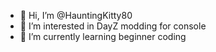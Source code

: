 - 👋 Hi, I’m @HauntingKitty80
- 👀 I’m interested in DayZ modding for console
- 🌱 I’m currently learning beginner coding


<!---
HauntingKitty80/HauntingKitty80 is a ✨ special ✨ repository because its `README.md` (this file) appears on your GitHub profile.
You can click the Preview link to take a look at your changes.
--->
